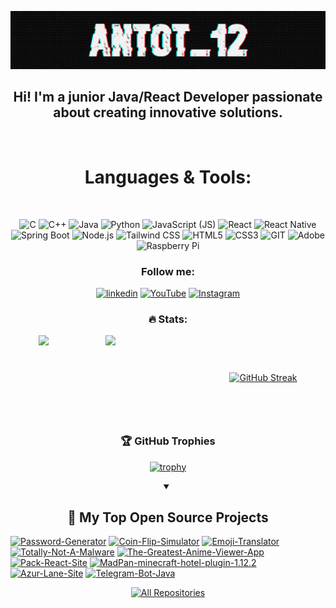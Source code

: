 
[![Header](https://github.com/Antot-12/antot-12/blob/main/assets/header.png)](https://www.youtube.com/watch?v=xFMpwrP2cxw)

<div align="center">

<!-- 
## Hi! I am happy to greet you on my account. 👋🏻 About me:  <br><br>  I`m junior Java/React Developer and Youtuber 😄
!-->


## Hi! I'm a **junior Java/React Developer** passionate about creating innovative solutions. 

<br>

 
# Languages & Tools:


<br>

<!--
 
![java](https://img.shields.io/badge/_java-090909?style=for-the-badge&logo=java&logoColor=F7DF1E)
![kotlin](https://img.shields.io/badge/_kotlin-090909?style=for-the-badge&logo=kotlin&logoColor=F7DF1E)
![python](https://img.shields.io/badge/python-090909?style=for-the-badge&logo=python&logoColor=#3776AB)
![C++](https://img.shields.io/badge/_C++-090909?style=for-the-badge&logo=C%2B%2B&logoColor=00599C)
![C](https://img.shields.io/badge/_C-090909?style=for-the-badge&logo=C&logoColor=A8B9CC)
![html5](https://img.shields.io/badge/html_5-090909?style=for-the-badge&logo=html5&logoColor=#E34F26)
![css3](https://img.shields.io/badge/css_3-090909?style=for-the-badge&logo=css3&logoColor=1572B6)
![react](https://img.shields.io/badge/react-090909?style=for-the-badge&logo=react&logoColor=#4169E1)
![postgresql](https://img.shields.io/badge/postgresql-090909?style=for-the-badge&logo=postgresql&logoColor=#4169E1)
![springboot](https://img.shields.io/badge/spring_boot-090909?style=for-the-badge&logo=springboot&logoColor=#6DB33F)
![git](https://img.shields.io/badge/git-090909?style=for-the-badge&logo=git&logoColor=#F05032) 
![adobe](https://img.shields.io/badge/adobe-090909?style=for-the-badge&logo=adobe&logoColor=FF0000)
![raspberrypi](https://img.shields.io/badge/raspberry_pi-090909?style=for-the-badge&logo=raspberrypi&logoColor=A22846)


!-->
 



![C](https://img.shields.io/badge/_C-090909?style=for-the-badge&logo=C&logoColor=A8B9CC)
![C++](https://img.shields.io/badge/_C++-090909?style=for-the-badge&logo=C%2B%2B&logoColor=00599C)
![Java](https://img.shields.io/badge/_java-090909?style=for-the-badge&logo=java&logoColor=F7DF1E)
![Python](https://img.shields.io/badge/python-090909?style=for-the-badge&logo=python&logoColor=#3776AB)
![JavaScript (JS)](https://img.shields.io/badge/javascript-090909?style=for-the-badge&logo=javascript&logoColor=F7DF1E)
![React](https://img.shields.io/badge/react-090909?style=for-the-badge&logo=react&logoColor=#4169E1)
![React Native](https://img.shields.io/badge/react_native-090909?style=for-the-badge&logo=react&logoColor=#61DAFB)
![Spring Boot](https://img.shields.io/badge/spring_boot-090909?style=for-the-badge&logo=springboot&logoColor=#6DB33F)
![Node.js](https://img.shields.io/badge/node.js-090909?style=for-the-badge&logo=nodedotjs&logoColor=#339933)
![Tailwind CSS](https://img.shields.io/badge/tailwind_css-090909?style=for-the-badge&logo=tailwindcss&logoColor=#06B6D4)
![HTML5](https://img.shields.io/badge/html_5-090909?style=for-the-badge&logo=html5&logoColor=#E34F26)
![CSS3](https://img.shields.io/badge/css_3-090909?style=for-the-badge&logo=css3&logoColor=1572B6)
![GIT](https://img.shields.io/badge/git-090909?style=for-the-badge&logo=git&logoColor=#F05032)
![Adobe](https://img.shields.io/badge/adobe-090909?style=for-the-badge&logo=adobe&logoColor=FF0000)
![Raspberry Pi](https://img.shields.io/badge/raspberry_pi-090909?style=for-the-badge&logo=raspberrypi&logoColor=A22846)








### Follow me:

[![linkedin](https://img.shields.io/badge/-linkedin-090909?style=for-the-badge&logo=linkedin&logoColor=0A66C2)](https://www.linkedin.com/in/anton-shyrko/)
[![YouTube](https://img.shields.io/badge/-YouTube-090909?style=for-the-badge&logo=YouTube&logoColor=FF0000)](https://www.youtube.com/c/BOMBAProductionA)
[![Instagram](https://img.shields.io/badge/-Instagram-090909?style=for-the-badge&logo=instagram&logoColor=B4068E)](https://www.instagram.com/antot__12/)

### 🔥 Stats:

<div style="display: flex; justify-content: space-around; align-items: center;">
  <img height="135px" src="https://github-readme-stats.vercel.app/api?username=Antot-12&theme=tokyonight&show_icons=true&hide_title=true&hide_border=true&hide_rank=true&include_all_commits=true&count_private=true&show=prs_merged,prs_merged_percentage&line_height=21&hide=contribs">
  <img height="135px" src="https://github-readme-stats.vercel.app/api/top-langs/?username=Antot-12&theme=tokyonight&&hide_title=true&hide_border=true&layout=compact&langs_count=8">
<!--
  <img height="135px" src="https://stats-seven-rho.vercel.app?user=Antot-12&theme=tokyonight&hide_border=true&border_radius=4.7&mode=weekly">
!-->

<br>

 
[![GitHub Streak](https://stats-seven-rho.vercel.app?user=Antot-12&theme=tokyonight&hide_border=true&border_radius=4.7&mode=weekly)](https://git.io/streak-stats)

</div>




### 🏆 GitHub Trophies
[![trophy](https://github-profile-trophy.vercel.app/?username=Antot-12&theme=onedark&no-bg=true&row=1&column=4&margin-w=15&margin-h=15&title=MultiLanguage,Repositories,Commits,Experience)](https://github.com/ryo-ma/github-profile-trophy)




<details open> 
  <summary><h2>📘 My Top Open Source Projects</h2></summary>

  <!-- Repo info cards -->
  <p align="left">
    <a href="https://github.com/Antot-12/Password-Generator"><img width="278" src="https://github-readme-stats.vercel.app/api/pin/?username=Antot-12&repo=Password-Generator&theme=tokyonight&bg_color=1F222E&title_color=F85D7F&hide_border=true&icon_color=F8D866&show_icons=false" alt="Password-Generator"></a>
    <a href="https://github.com/Antot-12/Coin-Flip-Simulator"><img width="278" src="https://github-readme-stats.vercel.app/api/pin/?username=Antot-12&repo=Coin-Flip-Simulator&theme=tokyonight&bg_color=1F222E&title_color=F85D7F&hide_border=true&icon_color=F8D866&show_icons=false" alt="Coin-Flip-Simulator"></a>
    <a href="https://github.com/Antot-12/Emoji-Translator"><img width="278" src="https://github-readme-stats.vercel.app/api/pin/?username=Antot-12&repo=Emoji-Translator&theme=tokyonight&bg_color=1F222E&title_color=F85D7F&hide_border=true&icon_color=F8D866&show_icons=false" alt="Emoji-Translator"></a>
    <a href="https://github.com/Antot-12/Totally-Not-A-Malware"><img width="278" src="https://github-readme-stats.vercel.app/api/pin/?username=Antot-12&repo=Totally-Not-A-Malware&theme=tokyonight&bg_color=1F222E&title_color=F85D7F&hide_border=true&icon_color=F8D866&show_icons=false" alt="Totally-Not-A-Malware"></a>
    <a href="https://github.com/Antot-12/The-Greatest-Anime-Viewer-App"><img width="278" src="https://github-readme-stats.vercel.app/api/pin/?username=Antot-12&repo=The-Greatest-Anime-Viewer-App&theme=tokyonight&bg_color=1F222E&title_color=F85D7F&hide_border=true&icon_color=F8D866&show_icons=false" alt="The-Greatest-Anime-Viewer-App"></a>
    <a href="https://github.com/Antot-12/Pack-React-Site"><img width="278" src="https://github-readme-stats.vercel.app/api/pin/?username=Antot-12&repo=Pack-React-Site&theme=tokyonight&bg_color=1F222E&title_color=F85D7F&hide_border=true&icon_color=F8D866&show_icons=false" alt="Pack-React-Site"></a>
    <a href="https://github.com/Antot-12/MadPan-minecraft-hotel-plugin-1.12.2"><img width="278" src="https://github-readme-stats.vercel.app/api/pin/?username=Antot-12&repo=MadPan-minecraft-hotel-plugin-1.12.2&theme=tokyonight&bg_color=1F222E&title_color=F85D7F&hide_border=true&icon_color=F8D866&show_icons=false" alt="MadPan-minecraft-hotel-plugin-1.12.2"></a>
    <a href="https://github.com/Antot-12/Azur-Lane-Site"><img width="278" src="https://github-readme-stats.vercel.app/api/pin/?username=Antot-12&repo=Azur-Lane-Site&theme=tokyonight&bg_color=1F222E&title_color=F85D7F&hide_border=true&icon_color=F8D866&show_icons=false" alt="Azur-Lane-Site"></a>
    <a href="https://github.com/Antot-12/Telegram-Bot-Java"><img width="278" src="https://github-readme-stats.vercel.app/api/pin/?username=Antot-12&repo=Telegram-Bot-Java&theme=tokyonight&bg_color=1F222E&title_color=F85D7F&hide_border=true&icon_color=F8D866&show_icons=false" alt="Telegram-Bot-Java"></a>
  </p>

  <a href="https://github.com/Antot-12?tab=repositories&sort=stargazers"><img alt="All Repositories" title="All Repositories" src="https://custom-icon-badges.demolab.com/badge/-Click%20Here%20For%20All%20My%20Repos-1F222E?style=for-the-badge&logoColor=white&logo=repo"/></a>
</details>







</div>




<!--
**Antot-12/antot-12** is a ✨ _special_ ✨ repository because its `README.md` (this file) appears on your GitHub profile.

Here are some ideas to get you started:

- 🔭 I’m currently working on ...
- 🌱 I’m currently learning ...
- 👯 I’m looking to collaborate on ...
- 🤔 I’m looking for help with ...
- 💬 Ask me about ...
- 📫 How to reach me: ...
- 😄 Pronouns: ...
- ⚡ Fun fact: ...
-->
